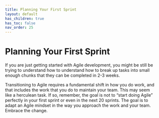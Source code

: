 ```yaml
---
title: Planning Your First Sprint
layout: default
has_children: true
has_toc: false
nav_order: 25
---
```


# Planning Your First Sprint

If you are just getting started with Agile development, you might be still be trying to understand how to understand how to break up tasks into small enough chunks that they can be completed in 2-3 weeks.

Transitioning to Agile requires a fundamental shift in how you do work, and that includes the work that you do to maintain your team. This may seem like a herculean task. If so, remember, the goal is not to “start doing Agile” perfectly in your first sprint or even in the next 20 sprints. The goal is to adapt an Agile mindset in the way you approach the work and your team. Embrace the change.
